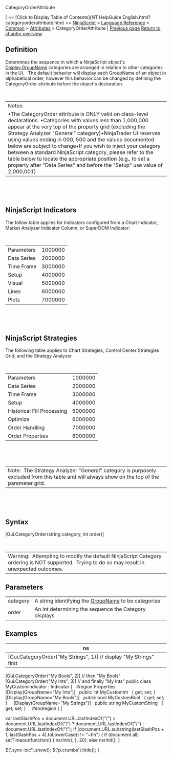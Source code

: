 ﻿










 


CategoryOrderAttribute







| &lt;&lt; [Click to Display Table of Contents](NT HelpGuide English.html?categoryorderattribute.htm) &gt;&gt;
 [NinjaScript](ninjascript.htm) &gt; [Language Reference](language_reference_wip.htm) &gt; [Common](common.htm) &gt; [Attributes](attributes.htm) &gt;
CategoryOrderAttribute | [Previous page](browsableattribute.htm)
[Return to chapter overview](attributes.htm)










Definition
----------


Determines the sequence in which a NinjaScript object's [Display.GroupName](displayattribute.htm) categories are arranged in relation to other categories in the UI.   The default behavior will display each GroupName of an object in alphabetical order, however this behavior can be changed by defining the CategoryOrder attribute before the object's declaration. 


 




|  |
| --- |
| Notes:  
•The CategoryOrder attribute is ONLY valid on class-level declarations. •Categories with values less than 1,000,000 appear at the very top of the property grid (excluding the Strategy Analyzer "General" category)•NinjaTrader UI reserves using values ending in 000, 500 and the values documented below are subject to change•If you wish to inject your category between a standard NinjaScript category, please refer to the table below to locate the appropriate position (e.g., to set a property after "Data Series" and before the "Setup" use value of 2,000,001) |



 


 


NinjaScript Indicators
----------------------


The follow table applies for Indicators configured from a Chart Indicator, Market Analyzer Indicator Column, or SuperDOM Indicator:


 




|  |  |
| --- | --- |
| Parameters | 1000000 |
| Data Series | 2000000 |
| Time Frame | 3000000 |
| Setup | 4000000 |
| Visual | 5000000 |
| Lines | 6000000 |
| Plots | 7000000 |



 


 


NinjaScript Strategies
----------------------


The following table applies to Chart Strategies, Control Center Strategies Grid, and the Strategy Analyzer


 




|  |  |
| --- | --- |
| Parameters | 1000000 |
| Data Series | 2000000 |
| Time Frame | 3000000 |
| Setup | 4000000 |
| Historical Fill Processing | 5000000 |
| Optimize | 6000000 |
| Order Handling | 7000000 |
| Order Properties | 8000000 |



 


 




|  |
| --- |
| Note:  The Strategy Analyzer "General" category is purposely excluded from this table and will always show on the top of the parameter grid. |



 


 


Syntax
------


[Gui.CategoryOrder(string category, int order)]


 




|  |
| --- |
| Warning:  Attempting to modify the default NinjaScript Category ordering is NOT supported.  Trying to do so may result in unexpected outcomes. |





Parameters
----------




|  |  |
| --- | --- |
| category | A string identifying the [GroupName](displayattribute.htm) to be categorize |
| order | An int determining the sequence the Category displays |





Examples
--------




| ns |
| --- |
| [Gui.CategoryOrder("My Strings", 1)] // display "My Strings" first
[Gui.CategoryOrder("My Bools", 2)] // then "My Bools"
[Gui.CategoryOrder("My Ints", 3)] // and finally "My Ints"
public class MyCustomIndicator : Indicator
{
   #region Properties   
 
   [Display(GroupName="My Ints")]
   public int MyCustomInt
   { get; set; }
   
   [Display(GroupName="My Bools")]
   public bool MyCustomBool
   { get; set; }
 
   [Display(GroupName="My Strings")]
   public string MyCustomString
   { get; set; }
 
   #endregion
} |






 
 var lastSlashPos = document.URL.lastIndexOf("/") &gt; document.URL.lastIndexOf("\\") ? document.URL.lastIndexOf("/") : document.URL.lastIndexOf("\\");
 if (document.URL.substring(lastSlashPos + 1, lastSlashPos + 4).toLowerCase() != "~hh") {
 if (document.all) setTimeout(function() {
 nsrInit();
 }, 20);
 else nsrInit();
 }
 
 
 $('.sync-toc').show();
 $('p.crumbs').hide();
 }
 
 
 



